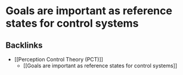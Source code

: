 # Goals are important as reference states for control systems

## Backlinks
* [[Perception Control Theory (PCT)]]
	* [[Goals are important as reference states for control systems]]

<!-- #p1 -->

<!-- {BearID:80C8CE07-84C7-47F9-B933-09A0E7557EE9-16712-000003B58F76C35D} -->
